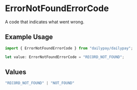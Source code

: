 # ErrorNotFoundErrorCode

A code that indicates what went wrong.

## Example Usage

```typescript
import { ErrorNotFoundErrorCode } from "dailypay/dailypay";

let value: ErrorNotFoundErrorCode = "RECORD_NOT_FOUND";
```

## Values

```typescript
"RECORD_NOT_FOUND" | "NOT_FOUND"
```